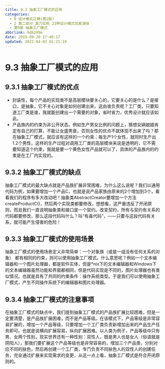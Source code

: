 ```yaml
---
title: 9.3 抽象工厂模式的应用
categories: 
  - 8 设计模式之禅(第2版)
  - 2 第二部分 真刀实枪 23种设计模式完美演绎
  - 第9章 抽象工厂模式
abbrlink: 8d6289e
date: 2019-09-20 17:40:17
updated: 2022-04-03 01:21:19
---
```

# 9.3 抽象工厂模式的应用 #
## 9.3.1 抽象工厂模式的优点
- 封装性，每个产品的实现类不是高层模块要关心的，它要关心的是什么？是接口，是抽象，它不关心对象是如何创建出来，这由谁负责呢？工厂类，只要知道工厂类是谁，我就能创建出一个需要的对象，省时省力，优秀设计就应该如此。
- 产品族内的约束为非公开状态。例如生产男女比例的问题上，猜想女娲娘娘肯定有自己的打算，不能让女盛男衰，否则女性的优点不就体现不出来了吗？那在抽象工厂模式，就应该有这样的一个约束：每生产1个女性，就同时生产出1.2个男性，这样的生产过程对调用工厂类的高层模块来说是透明的，它不需要知道这个约束，我就是要一个黄色女性产品就可以了，具体的产品族内的约束是在工厂内实现的。

## 9.3.2 抽象工厂模式的缺点
抽象工厂模式的最大缺点就是产品族扩展非常困难，为什么这么说呢？我们以通用代码为例，如果要增加一个产品C，也就是说产品家族由原来的2个增加到3个，看看我们的程序有多大改动吧！抽象类AbstractCreator要增加一个方法createProductC()，然后两个实现类都要修改，想想看，这严重违反了开闭原则，而且我们一直说明抽象类和接口是一个契约。改变契约，所有与契约有关系的代码都要修改，那么这段代码叫什么？叫“有毒代码”，——只要与这段代码有关系，就可能产生侵害的危险！

## 9.3.3 抽象工厂模式的使用场景
抽象工厂模式的使用场景定义非常简单：一个对象族（或是一组没有任何关系的对象） 都有相同的约束，则可以使用抽象工厂模式。什么意思呢？例如一个文本编辑器和一个图片处理器，都是软件实体，但是*nix下的文本编辑器和Windows下的文本编辑器虽然功能和界面都相同，但是代码实现是不同的，图片处理器也有类似情况。也就是具有了共同的约束条件：操作系统类型。于是我们可以使用抽象工厂模式，产生不同操作系统下的编辑器和图片处理器。

## 9.3.4 抽象工厂模式的注意事项
在抽象工厂模式的缺点中，我们提到抽象工厂模式的产品族扩展比较困难，但是一定要清楚，是产品族扩展困难，而不是产品等级。在该模式下，产品等级是非常容易扩展的，增加一个产品等级，只要增加一个工厂类负责新增加出来的产品生产任务即可。也就是说横向扩展容易，纵向扩展困难。以人类为例子，产品等级中只有男、女两个性别，现实世界还有一种性别：双性人，既是男人也是女人（俗语就是阴阳人），那我们要扩展这个产品等级也是非常容易的，增加三个产品类，分别对应不同的肤色，然后再创建一个工厂类，专门负责不同肤色人的双性人的创建任务，完全通过扩展来实现需求的变更，从这一点上看，抽象工厂模式是符合开闭原则的。

